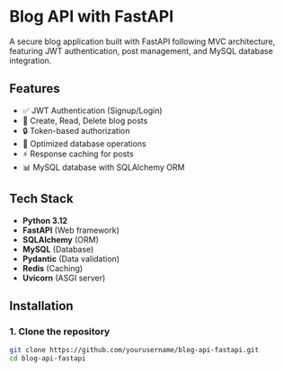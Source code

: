 # Blog API with FastAPI

A secure blog application built with FastAPI following MVC architecture, featuring JWT authentication, post management, and MySQL database integration.

## Features

- ✅ JWT Authentication (Signup/Login)
- 📝 Create, Read, Delete blog posts
- 🔒 Token-based authorization
- 🚀 Optimized database operations
- ⚡ Response caching for posts
- 📊 MySQL database with SQLAlchemy ORM

## Tech Stack

- **Python 3.12**
- **FastAPI** (Web framework)
- **SQLAlchemy** (ORM)
- **MySQL** (Database)
- **Pydantic** (Data validation)
- **Redis** (Caching)
- **Uvicorn** (ASGI server)

## Installation

### 1. Clone the repository
```bash
git clone https://github.com/yourusername/blog-api-fastapi.git
cd blog-api-fastapi
